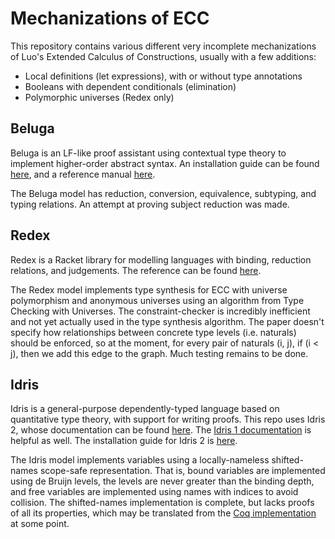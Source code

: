 # Mechanizations of ECC

This repository contains various different very incomplete mechanizations of Luo's Extended Calculus of Constructions, usually with a few additions:

* Local definitions (let expressions), with or without type annotations
* Booleans with dependent conditionals (elimination)
* Polymorphic universes (Redex only)

## Beluga

Beluga is an LF-like proof assistant using contextual type theory to implement higher-order abstract syntax. An installation guide can be found [here](https://github.com/Beluga-lang/Beluga/blob/master/INSTALL), and a reference manual [here](http://complogic.cs.mcgill.ca/beluga/userguide2/userguide.pdf).

The Beluga model has reduction, conversion, equivalence, subtyping, and typing relations. An attempt at proving subject reduction was made.

## Redex

Redex is a Racket library for modelling languages with binding, reduction relations, and judgements. The reference can be found [here](https://docs.racket-lang.org/redex/The_Redex_Reference.html).

The Redex model implements type synthesis for ECC with universe polymorphism and anonymous universes using an algorithm from Type Checking with Universes. The constraint-checker is incredibly inefficient and not yet actually used in the type synthesis algorithm. The paper doesn't specify how relationships between concrete type levels (i.e. naturals) should be enforced, so at the moment, for every pair of naturals (i, j), if (i < j), then we add this edge to the graph. Much testing remains to be done.

## Idris

Idris is a general-purpose dependently-typed language based on quantitative type theory, with support for writing proofs. This repo uses Idris 2, whose documentation can be found [here](https://idris2.readthedocs.io/en/latest/app/index.html). The [Idris 1 documentation](http://docs.idris-lang.org/en/latest/index.html) is helpful as well. The installation guide for Idris 2 is [here](https://github.com/edwinb/Idris2/blob/master/INSTALL.md).

The Idris model implements variables using a locally-nameless shifted-names scope-safe representation. That is, bound variables are implemented using de Bruijn levels, the levels are never greater than the binding depth, and free variables are implemented using names with indices to avoid collision. The shifted-names implementation is complete, but lacks proofs of all its properties, which may be translated from the [Coq implementation](https://github.com/lpw25/shifted-names) at some point.
